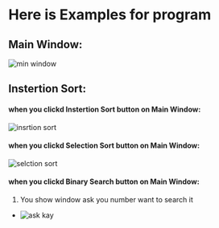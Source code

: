 # Here is Examples for program
## Main Window:
![min window](https://user-images.githubusercontent.com/119451645/209453891-fd3857e3-e113-49b3-b5c3-7b76a34a9e80.png)
## Instertion Sort:
#### when you clickd Instertion Sort button on Main Window:
![insrtion sort](https://user-images.githubusercontent.com/119451645/209453937-8c3ea45e-d29c-49c5-a601-9f52d94afeb0.png)
#### when you clickd Selection Sort button on Main Window:
![selction sort](https://user-images.githubusercontent.com/119451645/209454180-d6134019-4d14-49ee-9b80-5901e372fab9.png)
#### when you clickd Binary Search button on Main Window:
1. You show window ask you number want to search it
* ![ask kay](https://user-images.githubusercontent.com/119451645/209454250-38819128-c967-4d30-918a-2dce222636a1.png)


